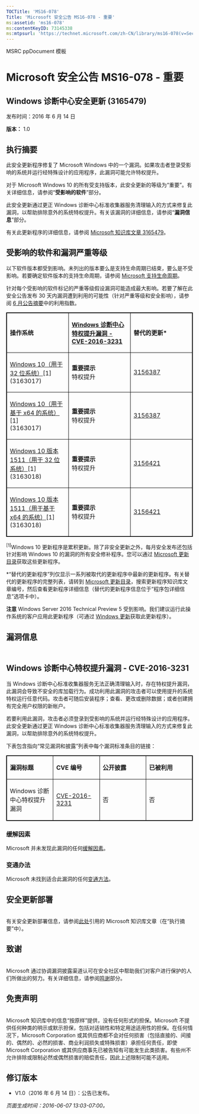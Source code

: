 ```yaml
---
TOCTitle: 'MS16-078'
Title: 'Microsoft 安全公告 MS16-078 - 重要'
ms:assetid: 'ms16-078'
ms:contentKeyID: 73145338
ms:mtpsurl: 'https://technet.microsoft.com/zh-CN/library/ms16-078(v=Security.10)'
---
```


MSRC ppDocument 模板

Microsoft 安全公告 MS16-078 - 重要
==================================

Windows 诊断中心安全更新 (3165479)
----------------------------------

发布时间：2016 年 6 月 14 日

**版本：** 1.0

执行摘要
--------

<span id="sectionToggle0"></span>
此安全更新程序修复了 Microsoft Windows 中的一个漏洞。如果攻击者登录受影响的系统并运行经特殊设计的应用程序，此漏洞可能允许特权提升。

对于 Microsoft Windows 10 的所有受支持版本，此安全更新的等级为“重要”。有关详细信息，请参阅“**受影响的软件**”部分。

此安全更新通过更正 Windows 诊断中心标准收集器服务清理输入的方式来修复此漏洞，以帮助排除意外的系统特权提升。有关该漏洞的详细信息，请参阅“**漏洞信息**”部分。

<span id="KBArticle"></span>
有关此更新程序的详细信息，请参阅 [Microsoft 知识库文章 3165479](https://support.microsoft.com/zh-cn/kb/3165479)。

受影响的软件和漏洞严重等级
--------------------------

<span id="sectionToggle1"></span>
以下软件版本都受到影响。未列出的版本要么是支持生命周期已结束，要么是不受影响。若要确定软件版本的支持生命周期，请参阅 [Microsoft 支持生命周期](https://support.microsoft.com/zh-cn/lifecycle)。

针对每个受影响的软件标记的严重等级假设漏洞可能造成最大影响。若要了解在此安全公告发布 30 天内漏洞遭到利用的可能性（针对严重等级和安全影响），请参阅 [6 月公告摘要](https://technet.microsoft.com/zh-cn/library/security/ms16-jun)中的利用指数。

<p> </p>
<table style="border:1px solid black;">
<colgroup>
<col width="33%" />
<col width="33%" />
<col width="33%" />
</colgroup>
<tbody>
<tr class="odd">
<td style="border:1px solid black;"><p><strong>操作系统</strong></p></td>
<td style="border:1px solid black;"><p><a href="http://www.cve.mitre.org/cgi-bin/cvename.cgi?name=cve-2016-3231"><strong>Windows 诊断中心特权提升漏洞 - CVE-2016-3231</strong></a></p></td>
<td style="border:1px solid black;"><p><strong>替代的更新*</strong></p></td>
</tr>  
<tr class="even">
<td style="border:1px solid black;"><p><a href="https://support.microsoft.com/zh-cn/kb/3163017">Windows 10（用于 32 位系统）</a>[1]<br />
(3163017)</p></td>
<td style="border:1px solid black;"><p><strong>重要提示</strong><br />
特权提升</p></td>
<td style="border:1px solid black;"><p><a href="https://support.microsoft.com/zh-cn/kb/3156387">3156387</a></p></td>
</tr>  
<tr class="odd">
<td style="border:1px solid black;"><p><a href="https://support.microsoft.com/zh-cn/kb/3163017">Windows 10（用于基于 x64 的系统）</a>[1]<br />
(3163017)</p></td>
<td style="border:1px solid black;"><p><strong>重要提示</strong><br />
特权提升</p></td>
<td style="border:1px solid black;"><p><a href="https://support.microsoft.com/zh-cn/kb/3156387">3156387</a></p></td>
</tr>  
<tr class="even">
<td style="border:1px solid black;"><p><a href="https://support.microsoft.com/zh-cn/kb/3163018">Windows 10 版本 1511（用于 32 位系统）</a>[1]<br />
(3163018)</p></td>
<td style="border:1px solid black;"><p><strong>重要提示</strong><br />
特权提升</p></td>
<td style="border:1px solid black;"><p><a href="https://support.microsoft.com/zh-cn/kb/3156421">3156421</a></p></td>
</tr>  
<tr class="odd">
<td style="border:1px solid black;"><p><a href="https://support.microsoft.com/zh-cn/kb/3163018">Windows 10 版本 1511（用于基于 x64 的系统）</a>[1]<br />
(3163018)</p></td>
<td style="border:1px solid black;"><p><strong>重要提示</strong><br />
特权提升</p></td>
<td style="border:1px solid black;"><p><a href="https://support.microsoft.com/zh-cn/kb/3156421">3156421</a></p></td>
</tr>  
</tbody>  
</table>
  
<sup>[1]</sup>Windows 10 更新程序是累积更新。除了非安全更新之外，每月安全发布还包括针对影响 Windows 10 的漏洞的所有安全修补程序。您可以通过 [Microsoft 更新目录](http://catalog.update.microsoft.com/v7/site/home.aspx)获取这些更新程序。
  
\*“替代的更新程序”列仅显示一系列被取代的更新程序中最新的更新程序。有关替代的更新程序的完整列表，请转到 [Microsoft 更新目录](http://catalog.update.microsoft.com/v7/site/home.aspx)，搜索更新程序知识库文章编号，然后查看更新程序详细信息（替代的更新程序信息位于“程序包详细信息”选项卡中）。
  
**注意** Windows Server 2016 Technical Preview 5 受到影响。我们建议运行此操作系统的客户应用此更新程序（可通过 [Windows 更新](http://update.microsoft.com/microsoftupdate/v6/vistadefault.aspx?ln=zh-cn)获取此更新程序）。
  
漏洞信息  
--------
  
<span id="sectionToggle2"></span>  
Windows 诊断中心特权提升漏洞 - CVE-2016-3231  
--------------------------------------------
  
当 Windows 诊断中心标准收集器服务无法正确清理输入时，存在特权提升漏洞，此漏洞会导致不安全的库加载行为。成功利用此漏洞的攻击者可以使用提升的系统特权运行任意代码。攻击者可随后安装程序；查看、更改或删除数据；或者创建拥有完全用户权限的新帐户。
  
若要利用此漏洞，攻击者必须登录到受影响的系统并运行经特殊设计的应用程序。此安全更新通过更正 Windows 诊断中心标准收集器服务清理输入的方式来修复此漏洞，以帮助排除意外的系统特权提升。
  
下表包含指向“常见漏洞和披露”列表中每个漏洞标准条目的链接：

<p> </p>
<table style="border:1px solid black;">  
<colgroup>  
<col width="25%" />  
<col width="25%" />  
<col width="25%" />  
<col width="25%" />  
</colgroup>  
<tbody>  
<tr class="odd">
<td style="border:1px solid black;"><p><strong>漏洞标题</strong></p></td>
<td style="border:1px solid black;"><p><strong>CVE 编号</strong></p></td>
<td style="border:1px solid black;"><p><strong>公开披露</strong></p></td>
<td style="border:1px solid black;"><p><strong>已被利用</strong></p></td>
</tr>  
<tr class="even">
<td style="border:1px solid black;"><p>Windows 诊断中心特权提升漏洞</p></td>
<td style="border:1px solid black;"><p><a href="http://www.cve.mitre.org/cgi-bin/cvename.cgi?name=cve-2016-3231">CVE-2016-3231</a></p></td>
<td style="border:1px solid black;"><p>否</p></td>
<td style="border:1px solid black;"><p>否</p></td>
</tr>  
</tbody>  
</table>
  
### 缓解因素
  
Microsoft 并未发现此漏洞的任何[缓解因素](https://technet.microsoft.com/zh-cn/library/security/dn848375.aspx)。
  
### 变通办法
  
Microsoft 未找到适合此漏洞的任何[变通方法](https://technet.microsoft.com/zh-cn/library/security/dn848375.aspx)。
  
安全更新部署  
------------
  
<span id="sectionToggle3"></span>  
有关安全更新部署信息，请参阅[此处](#kbarticle)引用的 Microsoft 知识库文章（在“执行摘要”中）。
  
致谢  
----
  
<span id="sectionToggle4"></span>  
Microsoft 通过协调漏洞披露渠道认可在安全社区中帮助我们对客户进行保护的人们所做出的努力。有关详细信息，请参阅[鸣谢](https://technet.microsoft.com/zh-cn/library/security/mt674627.aspx)部分。
  
免责声明  
--------
  
<span id="sectionToggle5"></span>  
Microsoft 知识库中的信息“按原样”提供，没有任何形式的担保。Microsoft 不提供任何种类的明示或默示担保，包括对适销性和特定用途适用性的担保。在任何情况下，Microsoft Corporation 或其供应商都不会对任何损害（包括直接的、间接的、偶然的、必然的损害、商业利润损失或特殊损害）承担任何责任，即使 Microsoft Corporation 或其供应商事先已被告知有可能发生此类损害。有些州不允许排除或限制必然或偶然损害的赔偿责任，因此上述限制可能不适用。
  
修订版本  
--------
  
<span id="sectionToggle6"></span>  
-   V1.0（2016 年 6 月 14 日）：公告已发布。
  
*页面生成时间：2016-06-07 13:03-07:00。*
